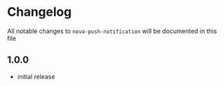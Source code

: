 # Changelog

All notable changes to `nova-push-notification` will be documented in this file

## 1.0.0

- initial release